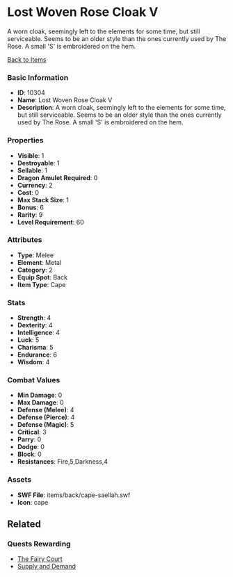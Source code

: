# Lost Woven Rose Cloak V

A worn cloak, seemingly left to the elements for some time, but still serviceable. Seems to be an older style than the ones currently used by The Rose. A small 'S' is embroidered on the hem.

[Back to Items](../items.md)

### Basic Information

- **ID**: 10304
- **Name**: Lost Woven Rose Cloak V
- **Description**: A worn cloak, seemingly left to the elements for some time, but still serviceable. Seems to be an older style than the ones currently used by The Rose. A small &#039;S&#039; is embroidered on the hem.

### Properties

- **Visible**: 1
- **Destroyable**: 1
- **Sellable**: 1
- **Dragon Amulet Required**: 0
- **Currency**: 2
- **Cost**: 0
- **Max Stack Size**: 1
- **Bonus**: 6
- **Rarity**: 9
- **Level Requirement**: 60

### Attributes

- **Type**: Melee
- **Element**: Metal
- **Category**: 2
- **Equip Spot**: Back
- **Item Type**: Cape

### Stats

- **Strength**: 4
- **Dexterity**: 4
- **Intelligence**: 4
- **Luck**: 5
- **Charisma**: 5
- **Endurance**: 6
- **Wisdom**: 4

### Combat Values

- **Min Damage**: 0
- **Max Damage**: 0
- **Defense (Melee)**: 4
- **Defense (Pierce)**: 4
- **Defense (Magic)**: 5
- **Critical**: 3
- **Parry**: 0
- **Dodge**: 0
- **Block**: 0
- **Resistances**: Fire,5,Darkness,4

### Assets

- **SWF File**: items/back/cape-saellah.swf
- **Icon**: cape

## Related

### Quests Rewarding

- [The Fairy Court](../quests/1072-the-fairy-court.md)
- [Supply and Demand](../quests/1852-supply-and-demand.md)

